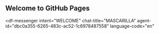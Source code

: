 ## Welcome to GitHub Pages


<script src="https://www.gstatic.com/dialogflow-console/fast/messenger/bootstrap.js?v=1"></script>
<df-messenger
  intent="WELCOME"
  chat-title="MASCARILLA"
  agent-id="dbc0a355-6265-483c-ac52-1c6978487558"
  language-code="en"
></df-messenger>
